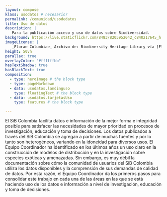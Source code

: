 ```yaml
---
layout: compose
klass: usodatos # necesario?
permalink: /comunidad/usodedatos
title: Uso de datos
description: |
   Para la publicación acceso y uso de datos sobre Biodiversidad.
background: https://live.staticflickr.com/8483/8205952042_c840217645_h.jpg #
imageLicense: |
   _Florae Columbiae_ Archivo de: Biodiversity Heritage Library vía [Flickr](https://www.flickr.com/photos/biodivlibrary/8205952042/in/album-72157632062538373/)
height: 50vh
parallax: true
overlayColor: "#ffffffbb" 
hasTextShadow: true
hasBlackText: true
composition:
  - type: heroImage # the block type
  - type: pageMarkdown
  - data: usodatos.landinguso
    type: floatingText # the block type
  - data: usodatos.tarjetasUso
    type: features # the block type

---
```


El SiB Colombia facilita datos e información de la mejor forma e integridad posible para satisfacer las necesidades de mayor prioridad en procesos de investigación, educación y toma de decisiones. Los datos publicados a través del SiB Colombia se agregan a partir de muchas fuentes y por lo tanto son heterogéneos, variando en la idoneidad para diversos usos. El Equipo Coordinador ha identificado en los últimos años un uso claro en la construcción de modelos de distribución y en la investigación sobre especies exóticas y amenazadas. Sin embargo, es muy débil la documentación sobre cómo la comunidad de usuarios del SiB Colombia utiliza los datos disponibles y la comprensión de sus demandas de calidad de datos. Por esta razón, el Equipo Coordinador da los primeros pasos para consolidar este trabajo en cada una de las áreas en las que se está haciendo uso de los datos e información a nivel de investigación, educación y toma de decisiones.
